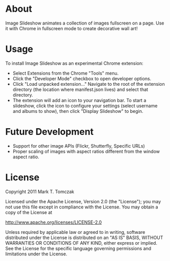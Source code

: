 About
=====

Image Slideshow animates a collection of images fullscreen on a page.
Use it with Chrome in fullscreen mode to create decorative wall art!

Usage
=====

To install Image Slideshow as an experimental Chrome extension:

* Select Extensions from the Chrome "Tools" menu.
* Click the "Developer Mode" checkbox to open developer options.
* Click "Load unpacked extension..." Navigate to the root of the extension
  directory  (the location where manifest.json lives) and select that
  directory.
* The extension will add an icon to your navigation bar. To start a slideshow,
  click the icon to configure your settings (select username and albums to
  show), then click "Display Slideshow" to begin.

Future Development
==================

* Support for other image APIs (Flickr, Shutterfly, Specific URLs)
* Proper scaling of images with aspect ratios different from the window aspect
  ratio.

License
=======

Copyright 2011 Mark T. Tomczak

Licensed under the Apache License, Version 2.0 (the "License");
you may not use this file except in compliance with the License.
You may obtain a copy of the License at

http://www.apache.org/licenses/LICENSE-2.0

Unless required by applicable law or agreed to in writing, software
distributed under the License is distributed on an "AS IS" BASIS,
WITHOUT WARRANTIES OR CONDITIONS OF ANY KIND, either express or implied.
See the License for the specific language governing permissions and
limitations under the License.
